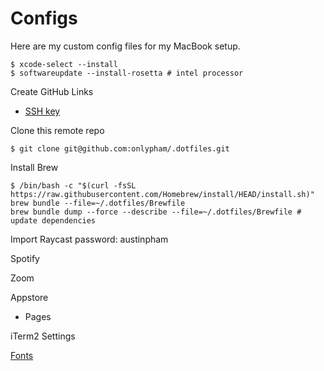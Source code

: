 # Configs

Here are my custom config files for my MacBook setup.

```
$ xcode-select --install
$ softwareupdate --install-rosetta # intel processor
```
Create GitHub Links
- [SSH key](https://docs.github.com/en/authentication/connecting-to-github-with-ssh/generating-a-new-ssh-key-and-adding-it-to-the-ssh-agent)

Clone this remote repo
```
$ git clone git@github.com:onlypham/.dotfiles.git
```


Install Brew
```
$ /bin/bash -c "$(curl -fsSL https://raw.githubusercontent.com/Homebrew/install/HEAD/install.sh)"
brew bundle --file=~/.dotfiles/Brewfile
brew bundle dump --force --describe --file=~/.dotfiles/Brewfile # update dependencies
```
Import Raycast 
password: austinpham

Spotify

Zoom

Appstore
- Pages

iTerm2 Settings

[Fonts](https://www.jetbrains.com/lp/mono/)